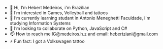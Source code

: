 - 👋 Hi, I’m Hebert Medeiros, i'm Brazilian
- 👀 I’m interested in Games, Volleyball and tattoos
- 🌱 I’m currently learning studant in Antonio Meneghetti Faculdade, i'm studying Information Systems
- 💞️ I’m looking to collaborate on Python, JavaScript and C#
- 📫 How to reach me IG@medeiros.h.z and email: hebertziani@gmail.com
- ⚡ Fun fact: I got a Volkswagen tattoo

<!---
MedeirosZH/MedeirosZH is a ✨ special ✨ repository because its `README.md` (this file) appears on your GitHub profile.
You can click the Preview link to take a look at your changes.
--->
